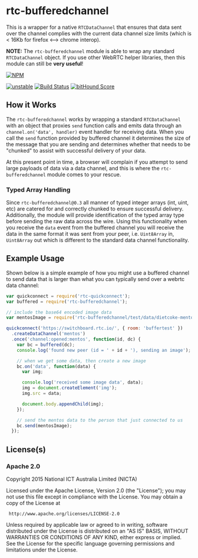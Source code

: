 # rtc-bufferedchannel

This is a wrapper for a native `RTCDataChannel` that ensures that data
sent over the channel complies with the current data channel size limits
(which is < 16Kb for firefox <--> chrome interop).

__NOTE:__ The `rtc-bufferedchannel` module is able to wrap any standard
`RTCDataChannel` object.  If you use other WebRTC helper libraries, then
this module can still be **very useful**!


[![NPM](https://nodei.co/npm/rtc-bufferedchannel.png)](https://nodei.co/npm/rtc-bufferedchannel/)

[![unstable](https://img.shields.io/badge/stability-unstable-yellowgreen.svg)](https://github.com/dominictarr/stability#unstable) [![Build Status](https://api.travis-ci.org/rtc-io/rtc-bufferedchannel.svg?branch=master)](https://travis-ci.org/rtc-io/rtc-bufferedchannel) [![bitHound Score](https://www.bithound.io/github/rtc-io/rtc-bufferedchannel/badges/score.svg)](https://www.bithound.io/github/rtc-io/rtc-bufferedchannel) 

## How it Works

The `rtc-bufferedchannel` works by wrapping a standard `RTCDataChannel` with
an object that proxies `send` function calls and emits data through an
`channel.on('data', handler)` event handler for receiving data.  When you
call the `send` function provided by buffered channel it determines the size
of the message that you are sending and determines whether that needs to be
"chunked" to assist with successful delivery of your data.

At this present point in time, a browser will complain if you attempt to
send large payloads of data via a data channel, and this is where the
`rtc-bufferedchannel` module comes to your rescue.

### Typed Array Handling

Since `rtc-bufferedchannel@0.3` all manner of typed integer arrays (int, 
uint, etc) are catered for and correctly chunked to ensure successful delivery.
Additionally, the module will provide identification of the typed array type
before sending the raw data across the wire.  Using this functionality when
you receive the `data` event from the buffered channel you will receive the
data in the same format it was sent from your peer, i.e.
`Uint8Array` in, `Uint8Array` out which is different to the standard
data channel functionality.

## Example Usage

Shown below is a simple example of how you might use a buffered channel to
send data that is larger than what you can typically send over a webrtc
data channel:

```js
var quickconnect = require('rtc-quickconnect');
var buffered = require('rtc-bufferedchannel');

// include the base64 encoded image data
var mentosImage = require('rtc-bufferedchannel/test/data/dietcoke-mentos');

quickconnect('https://switchboard.rtc.io/', { room: 'buffertest' })
  .createDataChannel('mentos')
  .once('channel:opened:mentos', function(id, dc) {
    var bc = buffered(dc);
    console.log('found new peer (id = ' + id + '), sending an image');

    // when we get some data, then create a new image
    bc.on('data', function(data) {
      var img;

      console.log('received some image data', data);
      img = document.createElement('img');
      img.src = data;

      document.body.appendChild(img);
    });

    // send the mentos data to the person that just connected to us
    bc.send(mentosImage);
  });

```

## License(s)

### Apache 2.0

Copyright 2015 National ICT Australia Limited (NICTA)

   Licensed under the Apache License, Version 2.0 (the "License");
   you may not use this file except in compliance with the License.
   You may obtain a copy of the License at

     http://www.apache.org/licenses/LICENSE-2.0

   Unless required by applicable law or agreed to in writing, software
   distributed under the License is distributed on an "AS IS" BASIS,
   WITHOUT WARRANTIES OR CONDITIONS OF ANY KIND, either express or implied.
   See the License for the specific language governing permissions and
   limitations under the License.
